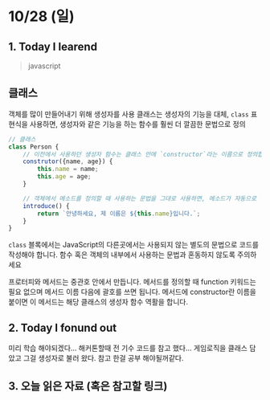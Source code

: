 # 10/28 (일)

## 1. Today I learend

> javascript

## 클래스
객체를 많이 만들어내기 위해 생성자를 사용 
클래스는 생성자의 기능을 대체, `class` 표현식을 사용하면, 생성자와 같은 기능을 하는 함수를 훨씬 더 깔끔한 문법으로 정의

```js
// 클래스
class Person {
    // 이전에서 사용하던 생성자 함수는 클래스 안에 `constructor`라는 이름으로 정의합니다.
    construtor({name, age}) {
        this.name = name;
        this.age = age;
    }

    // 객체에서 메소드를 정의할 때 사용하는 문법을 그대로 사용하면, 메소드가 자동으로 `Person.prototype`에 저장됩니다.
    introduce() {
        return `안녕하세요, 제 이름은 ${this.name}입니다.`;
    }
}
```
`class` 블록에서는 JavaScript의 다른곳에서는 사용되지 않는 별도의 문법으로 코드를 작성해야 합니다. 함수 혹은 객체의 내부에서 사용하는 문법과 혼동하지 않도록 주의하세요

프로터피와 메서드는 중관호 안에서 만듭니다. 메서드를 정의할 때 function 키워드는 필요 없으며 메서드 이름 다음에 괄호를 쓰면 됩니다. 메서드에 constructor란 이름을 붙이면 이 메서드는 해당 클래스의 생성자 함수 역활을 합니다. 


## 2. Today I fonund out
미리 학습 해야되겠다... 해커톤할때 전 기수 코드를 참고 했다... 게임로직을 클래스 담았고 그걸 생성자로 불러 왔다. 참고 한걸 공부 해야될꺼같다.

## 3. 오늘 읽은 자료 (혹은 참고할 링크)